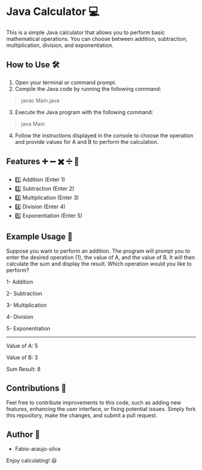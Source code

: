 # Java Calculator :computer:

This is a simple Java calculator that allows you to perform basic mathematical operations. You can choose between addition, subtraction, multiplication, division, and exponentiation.

## How to Use :hammer_and_wrench:

1. Open your terminal or command prompt.
2. Compile the Java code by running the following command:
>javac Main.java
3. Execute the Java program with the following command:
>java Main
4. Follow the instructions displayed in the console to choose the operation and provide values for A and B to perform the calculation.

## Features :heavy_plus_sign: :heavy_minus_sign: :heavy_multiplication_x: :heavy_division_sign: :rocket:

- :one: Addition (Enter 1)
- :two: Subtraction (Enter 2)
- :three: Multiplication (Enter 3)
- :four: Division (Enter 4)
- :five: Exponentiation (Enter 5)

## Example Usage :memo:

Suppose you want to perform an addition. The program will prompt you to enter the desired operation (1), the value of A, and the value of B. It will then calculate the sum and display the result.
Which operation would you like to perform?

1- Addition

2- Subtraction

3- Multiplication

4- Division

5- Exponentiation


---

Value of A: 5

Value of B: 3

Sum Result: 8

## Contributions :raising_hand:

Feel free to contribute improvements to this code, such as adding new features, enhancing the user interface, or fixing potential issues. Simply fork this repository, make the changes, and submit a pull request.

## Author :busts_in_silhouette:

- Fabio-araujo-silva

Enjoy calculating! :smiley:



